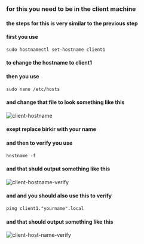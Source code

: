 ### for this you need to be in the client machine 
#### the steps for this is very similar to the previous step
#### first you use 
```
sudo hostnamectl set-hostname client1
```
#### to change the hostname to client1
#### then you use 
```
sudo nano /etc/hosts
```
#### and change that file to look something like this
![client-hostname](https://github.com/user-attachments/assets/9a44afe7-67b9-4534-97e2-76ddf4ef18ef)
#### exept replace birkir with your name
#### and then to verify you use
```
hostname -f
```
#### and that shuld output something like this
![client-hostname-verify](https://github.com/user-attachments/assets/9ea5d005-0007-439d-bebb-efe232a42de3)
#### and and you should also use this to verify
```
ping client1."yourname".local
```
#### and that should output something like this
![client-host-name-verify](https://github.com/user-attachments/assets/12f15530-7028-4b49-93c9-a1fc6263f153)
